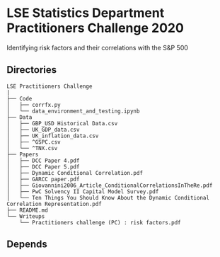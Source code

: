 # LSE Statistics Department Practitioners Challenge 2020

Identifying risk factors and their correlations with the S&P 500

## Directories

```
LSE Practitioners Challenge
|
├── Code
│   ├── corrfx.py
│   └── data_environment_and_testing.ipynb
├── Data
│   ├── GBP_USD Historical Data.csv
│   ├── UK_GDP_data.csv
│   ├── UK_inflation_data.csv
│   ├── ^GSPC.csv
│   └── ^TNX.csv
├── Papers
│   ├── DCC Paper 4.pdf
│   ├── DCC Paper 5.pdf
│   ├── Dynamic Conditional Correlation.pdf
│   ├── GARCC paper.pdf
│   ├── Giovannini2006_Article_ConditionalCorrelationsInTheRe.pdf
│   ├── PwC Solvency II Capital Model Survey.pdf
│   └── Ten Things You Should Know About the Dynamic Conditional Correlation Representation.pdf
├── README.md
└── Writeups
    └── Practitioners challenge (PC) : risk factors.pdf

```

## Depends
